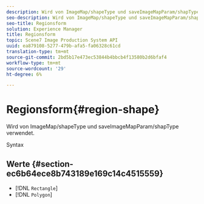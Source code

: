 ```yaml
---
description: Wird von ImageMap/shapeType und saveImageMapParam/shapType verwendet.
seo-description: Wird von ImageMap/shapeType und saveImageMapParam/shapType verwendet.
seo-title: Regionsform
solution: Experience Manager
title: Regionsform
topic: Scene7 Image Production System API
uuid: ea879108-5277-479b-afa5-fa06328c61cd
translation-type: tm+mt
source-git-commit: 2bd5b17e473ec53844b4bbcb4f13580b2d6bfaf4
workflow-type: tm+mt
source-wordcount: '29'
ht-degree: 6%

---
```



# Regionsform{#region-shape}

Wird von ImageMap/shapeType und saveImageMapParam/shapType verwendet.

Syntax

## Werte {#section-ec6b64ece8b743189e169c14c4515559}

* [!DNL `Rectangle`]
* [!DNL `Polygon`]

